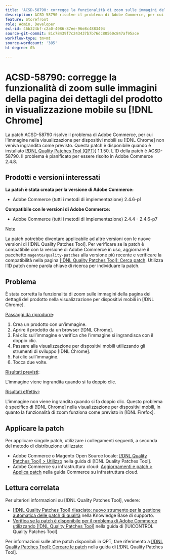 ```yaml
---
title: 'ACSD-58790: corregge la funzionalità di zoom sulle immagini della pagina dei dettagli del prodotto in visualizzazione mobile su [!DNL Chrome]'
description: ACSD-58790 risolve il problema di Adobe Commerce, per cui l'immagine nella visualizzazione per dispositivi mobili in  [!DNL Chrome]  non veniva ingrandita come previsto.
feature: Storefront
role: Admin, Developer
exl-id: 46b324bf-c2a0-4086-87ee-96e8c4883494
source-git-commit: 81c78439f7c243437b7b76dc80560c847af95ace
workflow-type: tm+mt
source-wordcount: '385'
ht-degree: 0%

---
```


# ACSD-58790: corregge la funzionalità di zoom sulle immagini della pagina dei dettagli del prodotto in visualizzazione mobile su [!DNL Chrome]

La patch ACSD-58790 risolve il problema di Adobe Commerce, per cui l&#39;immagine nella visualizzazione per dispositivi mobili su [!DNL Chrome] non veniva ingrandita come previsto. Questa patch è disponibile quando è installato [[!DNL Quality Patches Tool (QPT)]](https://experienceleague.adobe.com/it/docs/commerce-knowledge-base/kb/announcements/commerce-announcements/magento-quality-patches-released-new-tool-to-self-serve-quality-patches) 1.1.50. L’ID della patch è ACSD-58790. Il problema è pianificato per essere risolto in Adobe Commerce 2.4.8.

## Prodotti e versioni interessati

**La patch è stata creata per la versione di Adobe Commerce:**

* Adobe Commerce (tutti i metodi di implementazione) 2.4.6-p1

**Compatibile con le versioni di Adobe Commerce:**

* Adobe Commerce (tutti i metodi di implementazione) 2.4.4 - 2.4.6-p7

>[!NOTE]
>
>La patch potrebbe diventare applicabile ad altre versioni con le nuove versioni di [!DNL Quality Patches Tool]. Per verificare se la patch è compatibile con la versione di Adobe Commerce in uso, aggiornare il pacchetto `magento/quality-patches` alla versione più recente e verificare la compatibilità nella pagina [[!DNL Quality Patches Tool]: Cerca patch](https://experienceleague.adobe.com/tools/commerce-quality-patches/index.html?lang=it). Utilizza l’ID patch come parola chiave di ricerca per individuare la patch.

## Problema

È stata corretta la funzionalità di zoom sulle immagini della pagina dei dettagli del prodotto nella visualizzazione per dispositivi mobili in [!DNL Chrome].

<u>Passaggi da riprodurre</u>:

1. Crea un prodotto con un’immagine.
1. Aprire il prodotto da un browser [!DNL Chrome].
1. Fai clic sull’immagine e verifica che l’immagine si ingrandisca con il doppio clic.
1. Passare alla visualizzazione per dispositivi mobili utilizzando gli strumenti di sviluppo [!DNL Chrome].
1. Fai clic sull’immagine.
1. Tocca due volte.

<u>Risultati previsti</u>:

L&#39;immagine viene ingrandita quando si fa doppio clic.

<u>Risultati effettivi</u>:

L&#39;immagine non viene ingrandita quando si fa doppio clic. Questo problema è specifico di [!DNL Chrome] nella visualizzazione per dispositivi mobili, in quanto la funzionalità di zoom funziona come previsto in [!DNL Firefox].

## Applicare la patch

Per applicare singole patch, utilizzare i collegamenti seguenti, a seconda del metodo di distribuzione utilizzato:

* Adobe Commerce o Magento Open Source locale: [[!DNL Quality Patches Tool] > Utilizzo](/help/tools/quality-patches-tool/usage.md) nella guida di [!DNL Quality Patches Tool].
* Adobe Commerce su infrastruttura cloud: [Aggiornamenti e patch > Applica patch](https://experienceleague.adobe.com/docs/commerce-cloud-service/user-guide/develop/upgrade/apply-patches.html?lang=it) nella guida Commerce su infrastruttura cloud.

## Lettura correlata

Per ulteriori informazioni su [!DNL Quality Patches Tool], vedere:

* [[!DNL Quality Patches Tool] rilasciato: nuovo strumento per la gestione automatica delle patch di qualità](https://experienceleague.adobe.com/it/docs/commerce-knowledge-base/kb/announcements/commerce-announcements/magento-quality-patches-released-new-tool-to-self-serve-quality-patches) nella Knowledge Base di supporto.
* [Verifica se la patch è disponibile per il problema di Adobe Commerce utilizzando  [!DNL Quality Patches Tool]](/help/tools/quality-patches-tool/patches-available-in-qpt/check-patch-for-magento-issue-with-magento-quality-patches.md) nella guida di [!UICONTROL Quality Patches Tool].


Per informazioni sulle altre patch disponibili in QPT, fare riferimento a [[!DNL Quality Patches Tool]: Cercare le patch](https://experienceleague.adobe.com/tools/commerce-quality-patches/index.html?lang=it) nella guida di [!DNL Quality Patches Tool].
